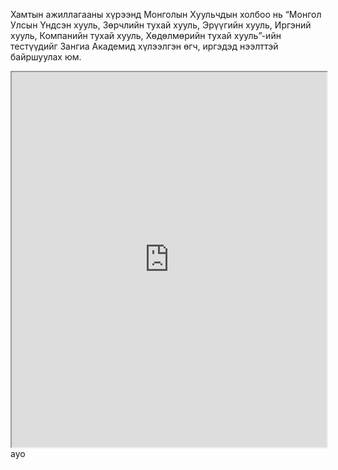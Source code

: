 
Хамтын ажиллагааны хүрээнд Монголын Хуульчдын холбоо нь “Монгол Улсын Үндсэн хууль, Зөрчлийн тухай хууль, Эрүүгийн хууль, Иргэний хууль, Компанийн тухай хууль, Хөдөлмөрийн тухай хууль”-ийн тестүүдийг Зангиа Академид хүлээлгэн өгч, иргэдэд нээлттэй байршуулах юм.

<iframe src="https://ikon.mn/n/3bkt" style="width:100%; min-height:600px"></iframe>
ayo